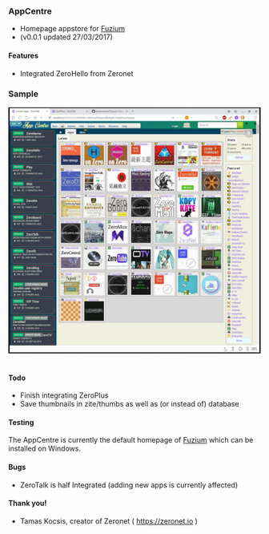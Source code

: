 ### AppCentre

- Homepage appstore for [Fuzium](https://github.com/kustomzone/Fuzium)
- (v0.0.1 updated 27/03/2017)
 
#### Features

- Integrated ZeroHello from Zeronet

### Sample

 <div align="center">
  <img src="img/fuzium-screeny2.jpg"><br><br>
 </div>
 
#### Todo

- Finish integrating ZeroPlus
- Save thumbnails in zite/thumbs as well as (or instead of) database

#### Testing

The AppCentre is currently the default homepage of [Fuzium](https://github.com/kustomzone/Fuzium) which can be installed on Windows.

#### Bugs

- ZeroTalk is half Integrated (adding new apps is currently affected)

#### Thank you!

- Tamas Kocsis, creator of Zeronet ( https://zeronet.io )
